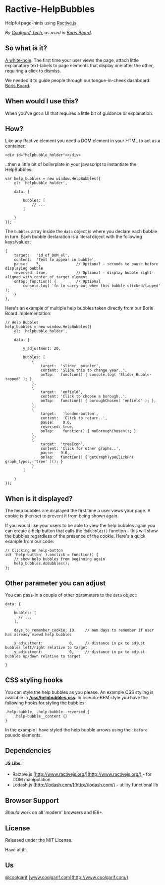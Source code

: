 # Ractive-HelpBubbles

Helpful page-hints using [Ractive.js](http://www.ractivejs.org/).

_By [Coolgarif Tech](http://www.coolgarif.com/brain-food/boris-board), as used in [Boris Board](http://www.borisboard.com/)_.

## So what is it?

[A white-hole](https://www.youtube.com/watch?v=TxWN8AhNER0). The first time your user views the page, attach little explanatory text-labels to page elements that display one after the other, requiring a click to dismiss.

We needed it to guide people through our tongue-in-cheek dashboard: [Boris Board](http://www.borisboard.com/).

## When would I use this?

When you've got a UI that requires a little bit of guidance or explanation.

## How?

Like any Ractive element you need a DOM element in your HTML to act as a container:
```
<div id="helpbubble_holder"></div>
```

..then a little bit of boilerplate in your javascript to instantiate the HelpBubbles:
```
var help_bubbles = new window.HelpBubbles({
    el: 'helpbubble_holder',

    data: {

        bubbles: [
            // ...
        ]

    }
});
```

The <code>bubbles</code> array inside the <code>data</code> object is where you declare each bubble in turn. Each bubble declaration is a literal object with the following keys/values:
```
{
    target:   'id_of_DOM_el',
    content:  'Text to appear in bubble',
    pause:    3,                // Optional - seconds to pause before displaying bubble
    reversed: true,             // Optional - display bubble right-aligned with center of target element
    onTap: function() {         // Optional
        console.log( 'fn to carry out when this bubble clicked/tapped' );
    }
},
```

Here's an example of multiple help bubbles taken directly from our Boris Board implementation:
```
// Help Bubbles
help_bubbles = new window.HelpBubbles({
    el: 'helpbubble_holder',

    data: {

        y_adjustment: 20,

        bubbles: [
            {
                target:  'slider__pointer',
                content: 'Slide this to change year..',
                onTap:   function() { console.log( 'Slider Bubble-tapped' ); }
            },
            {
                target:  'enfield',
                content: 'Click to choose a borough..',
                onTap:   function() { boroughChosen( 'enfield' ); },
            },
            {
                target:   'london-button',
                content:  'Click to return..',
                pause:    0.6,
                reversed: true,
                onTap:    function() { noBoroughChosen(); }
            },
            {
                target:  'treeIcon',
                content: 'Click for other graphs..',
                pause:   0.6,
                onTap:   function() { getGraphTypeClickFn( graph_types, 'tree' )(); }
            }
        ]

    }
});
```

## When is it displayed?

The help bubbles are displayed the first time a user views your page. A cookie is then set to prevent it from being shown again.

If you would like your users to be able to view the help bubbles again you can create a help button that calls the <code>doBubbles()</code> function - this will show the bubbles regardless of the presence of the cookie. Here's a quick example from our code:
```
// Clicking on help-button
id( 'help-button' ).onclick = function() {
    // show help bubbles from beginning again
    help_bubbles.doBubbles();
};
```

## Other parameter you can adjust

You can pass-in a couple of other parameters to the <code>data</code> object:
```
data: {

    bubbles: [
      // ...
    ],

    days_to_remember_cookie: 10,    // num days to remember if user has already viewd help bubbles

    x_adjustment:            0,     // distance in px to adjust bubbles left/right relative to target
    y_adjustment:            0,     // distance in px to adjust bubbles up/down relative to target

}
```

## CSS styling hooks

You can style the help bubbles as you please. An example CSS styling is available in **[/css/helpbubbles.css](https://github.com/coolgarifTech/ractive-helpbubbles/blob/master/css/helpbubbles.css)**. In pseudo-BEM style you have the following hooks for styling the bubbles:
```
.help-bubble, .help-bubble--reversed {
    .help-bubble__content {}
}
```

In the example I have styled the help bubble arrows using the <code>:before</code> psuedo elements.


## Dependencies

#### JS Libs:

- Ractive.js [http://www.ractivejs.org/](http://www.ractivejs.org/) - for DOM manipulation
- Lodash.js [http://lodash.com/](http://lodash.com/) - utility functional lib

## Browser Support

_Should_ work on all 'modern' browsers and IE8+.

## License

Released under the MIT License.

Have at it!

## Us

[@coolgarif](https://twitter.com/coolgarif)
[www.coolgarif.com](http://www.coolgarif.com/)
